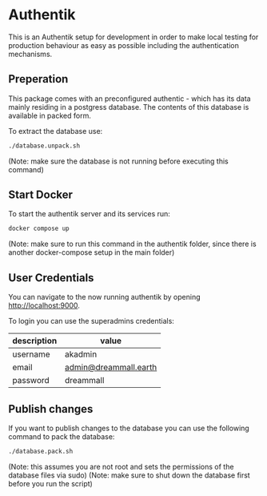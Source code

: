 # Authentik

This is an Authentik setup for development in order to make local testing for production behaviour as easy as possible including the authentication mechanisms.

## Preperation

This package comes with an preconfigured authentic - which has its data mainly residing in a postgress database. The contents of this database is available in packed form.

To extract the database use:
```bash
./database.unpack.sh
```
(Note: make sure the database is not running before executing this command)

## Start Docker

To start the authentik server and its services run:
```bash
docker compose up
```
(Note: make sure to run this command in the authentik folder, since there is another docker-compose setup in the main folder)

## User Credentials

You can navigate to the now running authentik by opening [http://localhost:9000](http://localhost:9000).

To login you can use the superadmins credentials:

| description | value                 |
|-------------|-----------------------|
| username    | akadmin               |
| email       | admin@dreammall.earth |
| password    | dreammall             |

## Publish changes

If you want to publish changes to the database you can use the following command to pack the database:
```bash
./database.pack.sh
```
(Note: this assumes you are not root and sets the permissions of the database files via sudo)
(Note: make sure to shut down the database first before you run the script)